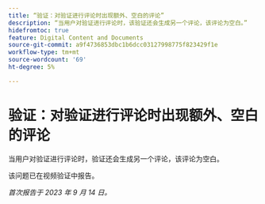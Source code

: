 ```yaml
---
title: “验证：对验证进行评论时出现额外、空白的评论”
description: “当用户对验证进行评论时，该验证还会生成另一个评论，该评论为空白。”
hidefromtoc: true
feature: Digital Content and Documents
source-git-commit: a9f4736853dbc1b6dcc03127998775f823429f1e
workflow-type: tm+mt
source-wordcount: '69'
ht-degree: 5%

---
```



# 验证：对验证进行评论时出现额外、空白的评论

<!--WF, WFP TOCs-->

当用户对验证进行评论时，验证还会生成另一个评论，该评论为空白。

该问题已在视频验证中报告。

_首次报告于 2023 年 9 月 14 日。_
